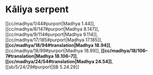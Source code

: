 # Kāliya serpent

[[cc/madhya/1/44#purport|Madhya 1.44]], [[cc/madhya/8/147#purport|Madhya 8.147]], [[cc/madhya/9/114#purport|Madhya 9.114]], [[cc/madhya/17/185#purport|Madhya 17.185]], **[[cc/madhya/18/94#translation|Madhya 18.94]]**, [[cc/madhya/18/99#purport|Madhya 18.99]], **[[cc/madhya/18/106–7#translation|Madhya 18.106–7]]**, **[[cc/madhya/24/54#translation|Madhya 24.54]]**, [[sb/5/24/29#purport|SB 5.24.29]]

